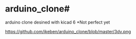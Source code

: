# arduino_clone#

arduino clone desined with kicad 6
*Not perfect yet

https://github.com/ikeben/arduino_clone/blob/master/3dv.png
